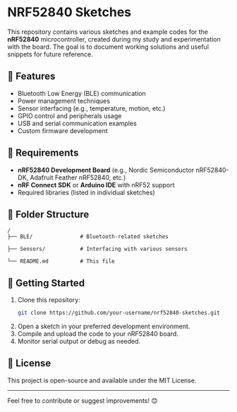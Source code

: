 # NRF52840 Sketches

This repository contains various sketches and example codes for the **nRF52840** microcontroller, created during my study and experimentation with the board. The goal is to document working solutions and useful snippets for future reference.

## 📌 Features
- Bluetooth Low Energy (BLE) communication
- Power management techniques
- Sensor interfacing (e.g., temperature, motion, etc.)
- GPIO control and peripherals usage
- USB and serial communication examples
- Custom firmware development

## 🔧 Requirements
- **nRF52840 Development Board** (e.g., Nordic Semiconductor nRF52840-DK, Adafruit Feather nRF52840, etc.)
- **nRF Connect SDK** or **Arduino IDE** with nRF52 support
- Required libraries (listed in individual sketches)

## 📂 Folder Structure
```
/
├── BLE/               # Bluetooth-related sketches

├── Sensors/           # Interfacing with various sensors

└── README.md          # This file
```

## 🚀 Getting Started
1. Clone this repository:
   ```sh
   git clone https://github.com/your-username/nrf52840-sketches.git
   ```
2. Open a sketch in your preferred development environment.
3. Compile and upload the code to your nRF52840 board.
4. Monitor serial output or debug as needed.

## 📜 License
This project is open-source and available under the MIT License.

---
Feel free to contribute or suggest improvements! 😊

